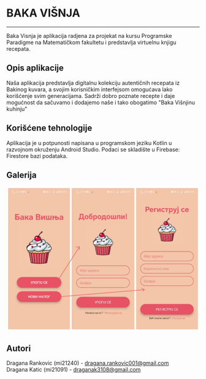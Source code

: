 # BAKA VIŠNJA
-----------------------
Baka Visnja je aplikacija radjena za projekat na kursu Programske Paradigme na Matematičkom fakultetu i predstavlja virtuelnu knjigu recepata.

## Opis aplikacije
Naša aplikacija predstavlja digitalnu kolekciju autentičnih recepata iz Bakinog kuvara, a svojim korisničkim interfejsom omogućava lako korišćenje svim generacijama. Sadrži dobro poznate recepte i daje mogućnost da sačuvamo i dodajemo naše i tako obogatimo "Baka Višnjinu kuhinju"

## Korišćene tehnologije
Aplikacija je u potpunosti napisana u programskom jeziku Kotlin u razvojnom okruženju Android Studio.
Podaci se skladište u Firebase: Firestore bazi podataka.

## Galerija
<img src="https://github.com/draganarankovic/PPprojekat/blob/main/app/src/main/res/drawable/galerija/Collage_20240501_013446.jpg">


## Autori
Dragana Rankovic (mi21240) - dragana.rankovic001@gmail.com\
Dragana Katic (mi21091) - draganak3108@gmail.com
